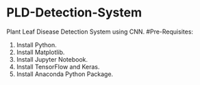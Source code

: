 # PLD-Detection-System
Plant Leaf Disease Detection System using CNN.
#Pre-Requisites:
1. Install Python.
2. Install Matplotlib.
3. Install Jupyter Notebook.
4. Install TensorFlow and Keras.
5. Install Anaconda Python Package.
